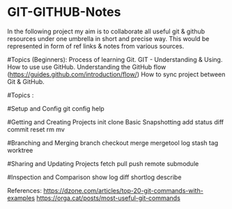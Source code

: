 # GIT-GITHUB-Notes

In the following project my aim is to collaborate all useful git & github resources under one umbrella in short and precise way. This would be represented in form of ref links & notes from various sources.

#Topics (Beginners):
Process of learning Git.
GIT - Understanding & Using.
How to use use GitHub.
Understanding the GitHub flow (https://guides.github.com/introduction/flow/)
How to sync project between Git & GitHub.


#Topics :


#Setup and Config
git
config
help

#Getting and Creating Projects
init
clone
Basic Snapshotting
add
status
diff
commit
reset
rm
mv

#Branching and Merging
branch
checkout
merge
mergetool
log
stash
tag
worktree

#Sharing and Updating Projects
fetch
pull
push
remote
submodule

#Inspection and Comparison
show
log
diff
shortlog
describe





References:
https://dzone.com/articles/top-20-git-commands-with-examples
https://orga.cat/posts/most-useful-git-commands

